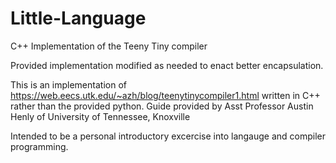 # Little-Language
C++ Implementation of the Teeny Tiny compiler

Provided implementation modified as needed to enact better encapsulation.

This is an implementation of https://web.eecs.utk.edu/~azh/blog/teenytinycompiler1.html written in C++ rather than the provided python.
Guide provided by Asst Professor Austin Henly of University of Tennessee, Knoxville

Intended to be a personal introductory excercise into langauge and compiler programming.
